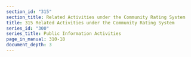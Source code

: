 ```yaml
---
section_id: "315"
section_title: Related Activities under the Community Rating System
title: 315 Related Activities under the Community Rating System
series_id: "300"
series_title: Public Information Activities
page_in_manual: 310-18
document_depth: 3
---
```

